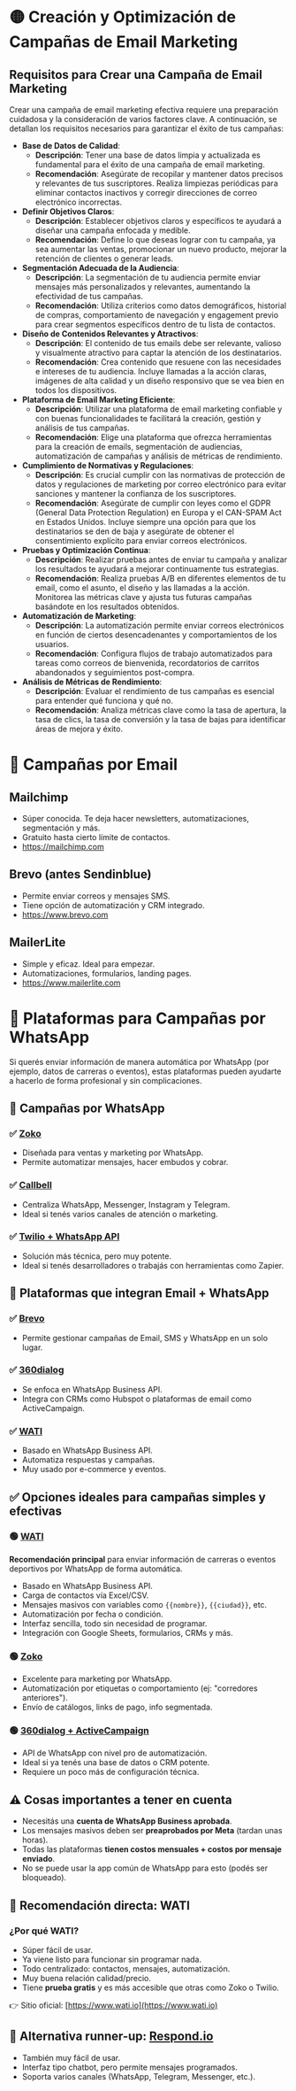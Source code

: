 # 🟡 Creación y Optimización de Campañas de Email Marketing

## Requisitos para Crear una Campaña de Email Marketing
Crear una campaña de email marketing efectiva requiere una preparación cuidadosa y la consideración de varios factores clave. A continuación, se detallan los requisitos necesarios para garantizar el éxito de tus campañas:
- **Base de Datos de Calidad**:
    - **Descripción**: Tener una base de datos limpia y actualizada es fundamental para el éxito de una campaña de email marketing.
    - **Recomendación**: Asegúrate de recopilar y mantener datos precisos y relevantes de tus suscriptores. Realiza limpiezas periódicas para eliminar contactos inactivos y corregir direcciones de correo electrónico incorrectas.
- **Definir Objetivos Claros**:
    - **Descripción**: Establecer objetivos claros y específicos te ayudará a diseñar una campaña enfocada y medible.
    - **Recomendación**: Define lo que deseas lograr con tu campaña, ya sea aumentar las ventas, promocionar un nuevo producto, mejorar la retención de clientes o generar leads.
- **Segmentación Adecuada de la Audiencia**:
    - **Descripción**: La segmentación de tu audiencia permite enviar mensajes más personalizados y relevantes, aumentando la efectividad de tus campañas.
    - **Recomendación**: Utiliza criterios como datos demográficos, historial de compras, comportamiento de navegación y engagement previo para crear segmentos específicos dentro de tu lista de contactos.
- **Diseño de Contenidos Relevantes y Atractivos**:
    - **Descripción**: El contenido de tus emails debe ser relevante, valioso y visualmente atractivo para captar la atención de los destinatarios.
    - **Recomendación**: Crea contenido que resuene con las necesidades e intereses de tu audiencia. Incluye llamadas a la acción claras, imágenes de alta calidad y un diseño responsivo que se vea bien en todos los dispositivos.
- **Plataforma de Email Marketing Eficiente**:
    - **Descripción**: Utilizar una plataforma de email marketing confiable y con buenas funcionalidades te facilitará la creación, gestión y análisis de tus campañas.
    - **Recomendación**: Elige una plataforma que ofrezca herramientas para la creación de emails, segmentación de audiencias, automatización de campañas y análisis de métricas de rendimiento.
- **Cumplimiento de Normativas y Regulaciones**:
    - **Descripción**: Es crucial cumplir con las normativas de protección de datos y regulaciones de marketing por correo electrónico para evitar sanciones y mantener la confianza de los suscriptores.
    - **Recomendación**: Asegúrate de cumplir con leyes como el GDPR (General Data Protection Regulation) en Europa y el CAN-SPAM Act en Estados Unidos. Incluye siempre una opción para que los destinatarios se den de baja y asegúrate de obtener el consentimiento explícito para enviar correos electrónicos.
- **Pruebas y Optimización Continua**:
    - **Descripción**: Realizar pruebas antes de enviar tu campaña y analizar los resultados te ayudará a mejorar continuamente tus estrategias.
    - **Recomendación**: Realiza pruebas A/B en diferentes elementos de tu email, como el asunto, el diseño y las llamadas a la acción. Monitorea las métricas clave y ajusta tus futuras campañas basándote en los resultados obtenidos.
- **Automatización de Marketing**:
    - **Descripción**: La automatización permite enviar correos electrónicos en función de ciertos desencadenantes y comportamientos de los usuarios.
    - **Recomendación**: Configura flujos de trabajo automatizados para tareas como correos de bienvenida, recordatorios de carritos abandonados y seguimientos post-compra.
- **Análisis de Métricas de Rendimiento**:
    - **Descripción**: Evaluar el rendimiento de tus campañas es esencial para entender qué funciona y qué no.
    - **Recomendación**: Analiza métricas clave como la tasa de apertura, la tasa de clics, la tasa de conversión y la tasa de bajas para identificar áreas de mejora y éxito.


# 📧 Campañas por Email
## Mailchimp
- Súper conocida. Te deja hacer newsletters, automatizaciones, segmentación y más.
- Gratuito hasta cierto límite de contactos.
- https://mailchimp.com

## Brevo (antes Sendinblue)
- Permite enviar correos y mensajes SMS.
- Tiene opción de automatización y CRM integrado.
- https://www.brevo.com

## MailerLite
- Simple y eficaz. Ideal para empezar.
- Automatizaciones, formularios, landing pages.
- https://www.mailerlite.com

# 📲 Plataformas para Campañas por WhatsApp

Si querés enviar información de manera automática por WhatsApp (por ejemplo, datos de carreras o eventos), estas plataformas pueden ayudarte a hacerlo de forma profesional y sin complicaciones.

## 🔹 Campañas por WhatsApp

### ✅ [Zoko](https://www.zoko.io)
- Diseñada para ventas y marketing por WhatsApp.
- Permite automatizar mensajes, hacer embudos y cobrar.

### ✅ [Callbell](https://www.callbell.eu)
- Centraliza WhatsApp, Messenger, Instagram y Telegram.
- Ideal si tenés varios canales de atención o marketing.

### ✅ [Twilio + WhatsApp API](https://www.twilio.com/whatsapp)
- Solución más técnica, pero muy potente.
- Ideal si tenés desarrolladores o trabajás con herramientas como Zapier.

## 🔹 Plataformas que integran Email + WhatsApp

### ✅ [Brevo](https://www.brevo.com)
- Permite gestionar campañas de Email, SMS y WhatsApp en un solo lugar.

### ✅ [360dialog](https://www.360dialog.com)
- Se enfoca en WhatsApp Business API.
- Integra con CRMs como Hubspot o plataformas de email como ActiveCampaign.

### ✅ [WATI](https://www.wati.io)
- Basado en WhatsApp Business API.
- Automatiza respuestas y campañas.
- Muy usado por e-commerce y eventos.

## ✅ Opciones ideales para campañas simples y efectivas

### 🟢 [WATI](https://www.wati.io)
**Recomendación principal** para enviar información de carreras o eventos deportivos por WhatsApp de forma automática.

- Basado en WhatsApp Business API.
- Carga de contactos vía Excel/CSV.
- Mensajes masivos con variables como `{{nombre}}`, `{{ciudad}}`, etc.
- Automatización por fecha o condición.
- Interfaz sencilla, todo sin necesidad de programar.
- Integración con Google Sheets, formularios, CRMs y más.

### 🟢 [Zoko](https://www.zoko.io)
- Excelente para marketing por WhatsApp.
- Automatización por etiquetas o comportamiento (ej: "corredores anteriores").
- Envío de catálogos, links de pago, info segmentada.

### 🟢 [360dialog + ActiveCampaign](https://www.360dialog.com)
- API de WhatsApp con nivel pro de automatización.
- Ideal si ya tenés una base de datos o CRM potente.
- Requiere un poco más de configuración técnica.

## ⚠️ Cosas importantes a tener en cuenta

- Necesitás una **cuenta de WhatsApp Business aprobada**.
- Los mensajes masivos deben ser **preaprobados por Meta** (tardan unas horas).
- Todas las plataformas **tienen costos mensuales + costos por mensaje enviado**.
- No se puede usar la app común de WhatsApp para esto (podés ser bloqueado).

## 🎯 Recomendación directa: WATI

### ¿Por qué WATI?
- Súper fácil de usar.
- Ya viene listo para funcionar sin programar nada.
- Todo centralizado: contactos, mensajes, automatización.
- Muy buena relación calidad/precio.
- Tiene **prueba gratis** y es más accesible que otras como Zoko o Twilio.

👉 Sitio oficial: [https://www.wati.io](https://www.wati.io)

## 🧩 Alternativa runner-up: [Respond.io](https://respond.io)
- También muy fácil de usar.
- Interfaz tipo chatbot, pero permite mensajes programados.
- Soporta varios canales (WhatsApp, Telegram, Messenger, etc.).